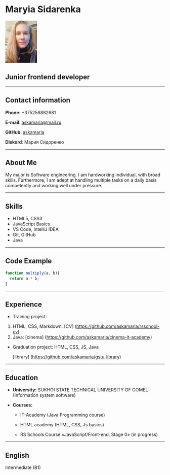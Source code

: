 # Maryia Sidarenka
![my photo](I2.jpg)

## Junior frontend developer
---

## Contact information
**Phone**: +375256882681

**E-mail**: askamaria@mail.ru

**GitHub**: [askamaria](https://github.com/askamaria)

**Diskord**: Мария Сидоренко

---
## About Me

My major is Software engineering.
I am hardworking individual, with broad skills. Furthermore, I am adept at handling multiple tasks on a daily basis competently and working well under pressure.

---
## Skills
* HTML5, CSS3
* JavaScript Basics
* VS Code, IntelliJ IDEA
* Git, GitHub
* Java
---
## Code Example
``` javascript
function multiply(a, b){
  return a * b;
}
```
---
## Experience

* Training project:
1. HTML, CSS, Markdown: [CV] (https://github.com/askamaria/rsschool-cv)
2. Java: [cinema] (https://github.com/askamaria/cinema-it-academy)
* Graduation project: HTML, CSS, JS, Java

  [library] (https://github.com/askamaria/gstu-library)

---
## Education
* **University:** SUKHOI STATE TECHNICAL UNIVERSITY OF GOMEL (Information system software)
* **Courses:**

  * IT-Academy (Java Programming course)

  * HTML academy (HTML, CSS, Js basics)

  * RS Schools Course «JavaScript/Front-end. Stage 0» (in progress)

---
## English
Intermediate (B1)
